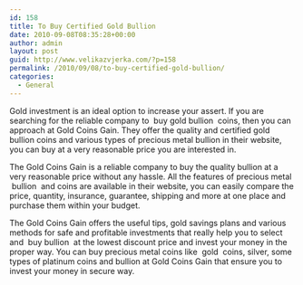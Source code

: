 ```yaml
---
id: 158
title: To Buy Certified Gold Bullion
date: 2010-09-08T08:35:28+00:00
author: admin
layout: post
guid: http://www.velikazvjerka.com/?p=158
permalink: /2010/09/08/to-buy-certified-gold-bullion/
categories:
  - General
---
```

Gold investment is an ideal option to increase your assert. If you are searching for the reliable company to &nbsp;buy gold bullion&nbsp; coins, then you can approach at Gold Coins Gain. They offer the quality and certified gold bullion coins and various types of precious metal bullion in their website, you can buy at a very reasonable price you are interested in.

The Gold Coins Gain is a reliable company to buy the quality bullion at a very reasonable price without any hassle. All the features of precious metal &nbsp;bullion&nbsp; and coins are available in their website, you can easily compare the price, quantity, insurance, guarantee, shipping and more at one place and purchase them within your budget.

The Gold Coins Gain offers the useful tips, gold savings plans and various methods for safe and profitable investments that really help you to select and &nbsp;buy bullion&nbsp; at the lowest discount price and invest your money in the proper way. You can buy precious metal coins like &nbsp;gold&nbsp; coins, silver, some types of platinum coins and bullion at Gold Coins Gain that ensure you to invest your money in secure way.